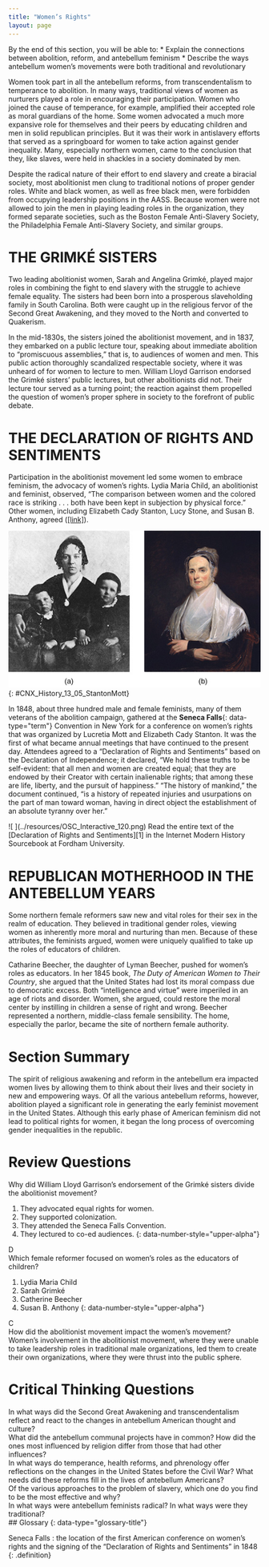 ```yaml
---
title: "Women’s Rights"
layout: page
---
```



<div data-type="abstract" markdown="1">
By the end of this section, you will be able to:
* Explain the connections between abolition, reform, and antebellum feminism
* Describe the ways antebellum women’s movements were both traditional and revolutionary

</div>

Women took part in all the antebellum reforms, from transcendentalism to temperance to abolition. In many ways, traditional views of women as nurturers played a role in encouraging their participation. Women who joined the cause of temperance, for example, amplified their accepted role as moral guardians of the home. Some women advocated a much more expansive role for themselves and their peers by educating children and men in solid republican principles. But it was their work in antislavery efforts that served as a springboard for women to take action against gender inequality. Many, especially northern women, came to the conclusion that they, like slaves, were held in shackles in a society dominated by men.

Despite the radical nature of their effort to end slavery and create a biracial society, most abolitionist men clung to traditional notions of proper gender roles. White and black women, as well as free black men, were forbidden from occupying leadership positions in the AASS. Because women were not allowed to join the men in playing leading roles in the organization, they formed separate societies, such as the Boston Female Anti-Slavery Society, the Philadelphia Female Anti-Slavery Society, and similar groups.

# THE GRIMKÉ SISTERS

Two leading abolitionist women, Sarah and Angelina Grimké, played major roles in combining the fight to end slavery with the struggle to achieve female equality. The sisters had been born into a prosperous slaveholding family in South Carolina. Both were caught up in the religious fervor of the Second Great Awakening, and they moved to the North and converted to Quakerism.

In the mid-1830s, the sisters joined the abolitionist movement, and in 1837, they embarked on a public lecture tour, speaking about immediate abolition to “promiscuous assemblies,” that is, to audiences of women and men. This public action thoroughly scandalized respectable society, where it was unheard of for women to lecture to men. William Lloyd Garrison endorsed the Grimké sisters’ public lectures, but other abolitionists did not. Their lecture tour served as a turning point; the reaction against them propelled the question of women’s proper sphere in society to the forefront of public debate.

# THE DECLARATION OF RIGHTS AND SENTIMENTS

Participation in the abolitionist movement led some women to embrace feminism, the advocacy of women’s rights. Lydia Maria Child, an abolitionist and feminist, observed, “The comparison between women and the colored race is striking . . . both have been kept in subjection by physical force.” Other women, including Elizabeth Cady Stanton, Lucy Stone, and Susan B. Anthony, agreed ([\[link\]](#CNX_History_13_05_StantonMott)).

 ![Photograph (a) shows Elizabeth Cady Stanton seated with two children. Painting (b) is a portrait of Lucretia Mott.](../resources/CNX_History_13_05_StantonMott.jpg "Elizabeth Cady Stanton (a) and Lucretia Mott (b) both emerged from the abolitionist movement as strong advocates of women&#x2019;s rights."){: #CNX_History_13_05_StantonMott}

In 1848, about three hundred male and female feminists, many of them veterans of the abolition campaign, gathered at the **Seneca Falls**{: data-type="term"} Convention in New York for a conference on women’s rights that was organized by Lucretia Mott and Elizabeth Cady Stanton. It was the first of what became annual meetings that have continued to the present day. Attendees agreed to a “Declaration of Rights and Sentiments” based on the Declaration of Independence; it declared, “We hold these truths to be self-evident: that all men and women are created equal; that they are endowed by their Creator with certain inalienable rights; that among these are life, liberty, and the pursuit of happiness.” “The history of mankind,” the document continued, “is a history of repeated injuries and usurpations on the part of man toward woman, having in direct object the establishment of an absolute tyranny over her.”

<div data-type="note" data-has-label="true" class="note history click-and-explore" data-label="Click and Explore" markdown="1">
<span data-type="media" data-alt=" "> ![ ](../resources/OSC_Interactive_120.png) </span>
Read the entire text of the [Declaration of Rights and Sentiments][1] in the Internet Modern History Sourcebook at Fordham University.

</div>

# REPUBLICAN MOTHERHOOD IN THE ANTEBELLUM YEARS

Some northern female reformers saw new and vital roles for their sex in the realm of education. They believed in traditional gender roles, viewing women as inherently more moral and nurturing than men. Because of these attributes, the feminists argued, women were uniquely qualified to take up the roles of educators of children.

Catharine Beecher, the daughter of Lyman Beecher, pushed for women’s roles as educators. In her 1845 book, *The Duty of American Women to Their Country*, she argued that the United States had lost its moral compass due to democratic excess. Both “intelligence and virtue” were imperiled in an age of riots and disorder. Women, she argued, could restore the moral center by instilling in children a sense of right and wrong. Beecher represented a northern, middle-class female sensibility. The home, especially the parlor, became the site of northern female authority.

# Section Summary

The spirit of religious awakening and reform in the antebellum era impacted women lives by allowing them to think about their lives and their society in new and empowering ways. Of all the various antebellum reforms, however, abolition played a significant role in generating the early feminist movement in the United States. Although this early phase of American feminism did not lead to political rights for women, it began the long process of overcoming gender inequalities in the republic.

# Review Questions

<div data-type="exercise" class="exercise">
<div data-type="problem" class="problem" markdown="1">
Why did William Lloyd Garrison’s endorsement of the Grimké sisters divide the abolitionist movement?

1.  They advocated equal rights for women.
2.  They supported colonization.
3.  They attended the Seneca Falls Convention.
4.  They lectured to co-ed audiences.
{: data-number-style="upper-alpha"}

</div>
<div data-type="solution" class="solution" markdown="1">
D

</div>
</div>

<div data-type="exercise" class="exercise">
<div data-type="problem" class="problem" markdown="1">
Which female reformer focused on women’s roles as the educators of children?

1.  Lydia Maria Child
2.  Sarah Grimké
3.  Catherine Beecher
4.  Susan B. Anthony
{: data-number-style="upper-alpha"}

</div>
<div data-type="solution" class="solution" markdown="1">
C

</div>
</div>

<div data-type="exercise" class="exercise">
<div data-type="problem" class="problem" markdown="1">
How did the abolitionist movement impact the women’s movement?

</div>
<div data-type="solution" class="solution" markdown="1">
Women’s involvement in the abolitionist movement, where they were unable to take leadership roles in traditional male organizations, led them to create their own organizations, where they were thrust into the public sphere.

</div>
</div>

# Critical Thinking Questions

<div data-type="exercise" class="exercise">
<div data-type="problem" class="problem" markdown="1">
In what ways did the Second Great Awakening and transcendentalism reflect and react to the changes in antebellum American thought and culture?

</div>
</div>

<div data-type="exercise" class="exercise">
<div data-type="problem" class="problem" markdown="1">
What did the antebellum communal projects have in common? How did the ones most influenced by religion differ from those that had other influences?

</div>
</div>

<div data-type="exercise" class="exercise">
<div data-type="problem" class="problem" markdown="1">
In what ways do temperance, health reforms, and phrenology offer reflections on the changes in the United States before the Civil War? What needs did these reforms fill in the lives of antebellum Americans?

</div>
</div>

<div data-type="exercise" class="exercise">
<div data-type="problem" class="problem" markdown="1">
Of the various approaches to the problem of slavery, which one do you find to be the most effective and why?

</div>
</div>

<div data-type="exercise" class="exercise">
<div data-type="problem" class="problem" markdown="1">
In what ways were antebellum feminists radical? In what ways were they traditional?

</div>
</div>

<div data-type="glossary" markdown="1">
## Glossary
{: data-type="glossary-title"}

Seneca Falls
: the location of the first American conference on women’s rights and the signing of the “Declaration of Rights and Sentiments” in 1848
{: .definition}

</div>



[1]: http://openstaxcollege.org/l/15SenecaFalls
